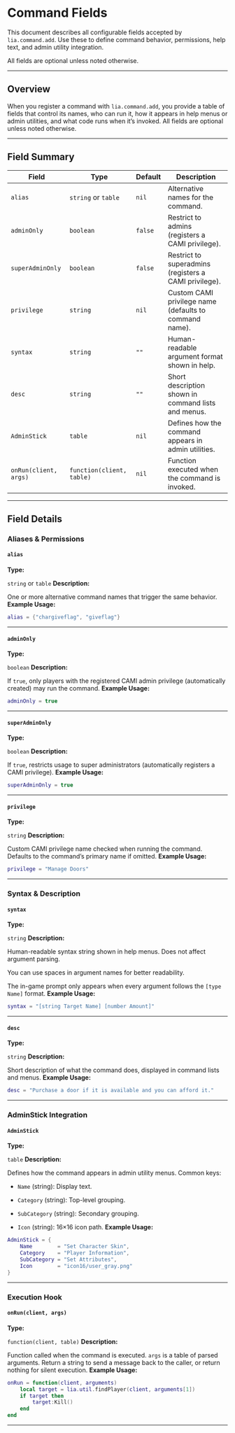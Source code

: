 # Command Fields

This document describes all configurable fields accepted by `lia.command.add`. Use these to define command behavior, permissions, help text, and admin utility integration.

All fields are optional unless noted otherwise.

---

## Overview

When you register a command with `lia.command.add`, you provide a table of fields that control its names, who can run it, how it appears in help menus or admin utilities, and what code runs when it’s invoked. All fields are optional unless noted otherwise.

---

## Field Summary

| Field | Type | Default | Description |
|---|---|---|---|
| `alias` | `string` or `table` | `nil` | Alternative names for the command. |
| `adminOnly` | `boolean` | `false` | Restrict to admins (registers a CAMI privilege). |
| `superAdminOnly` | `boolean` | `false` | Restrict to superadmins (registers a CAMI privilege). |
| `privilege` | `string` | `nil` | Custom CAMI privilege name (defaults to command name). |
| `syntax` | `string` | `""` | Human-readable argument format shown in help. |
| `desc` | `string` | `""` | Short description shown in command lists and menus. |
| `AdminStick` | `table` | `nil` | Defines how the command appears in admin utilities. |
| `onRun(client, args)` | `function(client, table)` | `nil` | Function executed when the command is invoked. |

---

## Field Details

### Aliases & Permissions

#### `alias`

**Type:**

`string` or `table`
**Description:**

One or more alternative command names that trigger the same behavior.
**Example Usage:**

```lua
alias = {"chargiveflag", "giveflag"}
```

---

#### `adminOnly`

**Type:**

`boolean`
**Description:**

If `true`, only players with the registered CAMI admin privilege (automatically created) may run the command.
**Example Usage:**

```lua
adminOnly = true
```

---

#### `superAdminOnly`

**Type:**

`boolean`
**Description:**

If `true`, restricts usage to super administrators (automatically registers a CAMI privilege).
**Example Usage:**

```lua
superAdminOnly = true
```

---

#### `privilege`

**Type:**

`string`
**Description:**

Custom CAMI privilege name checked when running the command. Defaults to the command’s primary name if omitted.
**Example Usage:**

```lua
privilege = "Manage Doors"
```

---

### Syntax & Description

#### `syntax`

**Type:**

`string`
**Description:**

Human-readable syntax string shown in help menus. Does not affect argument parsing.

You can use spaces in argument names for better readability.

The in-game prompt only appears when every argument follows the `[type Name]` format.
**Example Usage:**

```lua
syntax = "[string Target Name] [number Amount]"
```

---

#### `desc`

**Type:**

`string`
**Description:**

Short description of what the command does, displayed in command lists and menus.
**Example Usage:**

```lua
desc = "Purchase a door if it is available and you can afford it."
```

---

### AdminStick Integration

#### `AdminStick`

**Type:**

`table`
**Description:**

Defines how the command appears in admin utility menus. Common keys:

* `Name` (string): Display text.

* `Category` (string): Top-level grouping.

* `SubCategory` (string): Secondary grouping.

* `Icon` (string): 16×16 icon path.
**Example Usage:**

```lua
AdminStick = {
    Name        = "Set Character Skin",
    Category    = "Player Information",
    SubCategory = "Set Attributes",
    Icon        = "icon16/user_gray.png"
}
```

---

### Execution Hook

#### `onRun(client, args)`

**Type:**

`function(client, table)`
**Description:**

Function called when the command is executed. `args` is a table of parsed arguments. Return a string to send a message back to the caller, or return nothing for silent execution.
**Example Usage:**

```lua
onRun = function(client, arguments)
    local target = lia.util.findPlayer(client, arguments[1])
    if target then
        target:Kill()
    end
end
```

---
